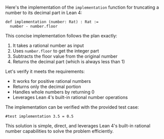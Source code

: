 Here's the implementation of the `implementation` function for truncating a number to its decimal part in Lean 4:

```lean
def implementation (number: Rat) : Rat :=
  number - number.floor
```

This concise implementation follows the plan exactly:
1. It takes a rational number as input
2. Uses `number.floor` to get the integer part
3. Subtracts the floor value from the original number
4. Returns the decimal part (which is always less than 1)

Let's verify it meets the requirements:
- It works for positive rational numbers
- Returns only the decimal portion 
- Handles whole numbers by returning 0
- Leverages Lean 4's built-in rational number operations

The implementation can be verified with the provided test case:
```lean
#test implementation 3.5 = 0.5
```

This solution is simple, direct, and leverages Lean 4's built-in rational number capabilities to solve the problem efficiently.